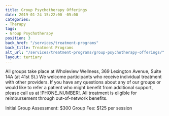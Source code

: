 ```yaml
---
title: Group Psychotherapy Offerings
date: 2019-01-24 15:22:00 -05:00
categories:
- Therapy
tags:
- Group Psychotherapy
position: 3
back_href: "/services/treatment-programs"
back_title: Treatment Programs
alt_url: "/services/treatment-programs/group-psychotherapy-offerings/"
layout: tertiary
---
```


All groups take place at Wholeview Wellness, 369 Lexington Avenue, Suite 14A (at 41st St.)  We welcome participants who receive individual treatment with other providers.  If you have any questions about any of our groups or would like to refer a patient who might benefit from additional support, please call us at !PHONE_NUMBER!.  All treatment is eligible for reimbursement through out-of-network benefits.

Initial Group Assessment: $300
Group Fee: $125 per session
